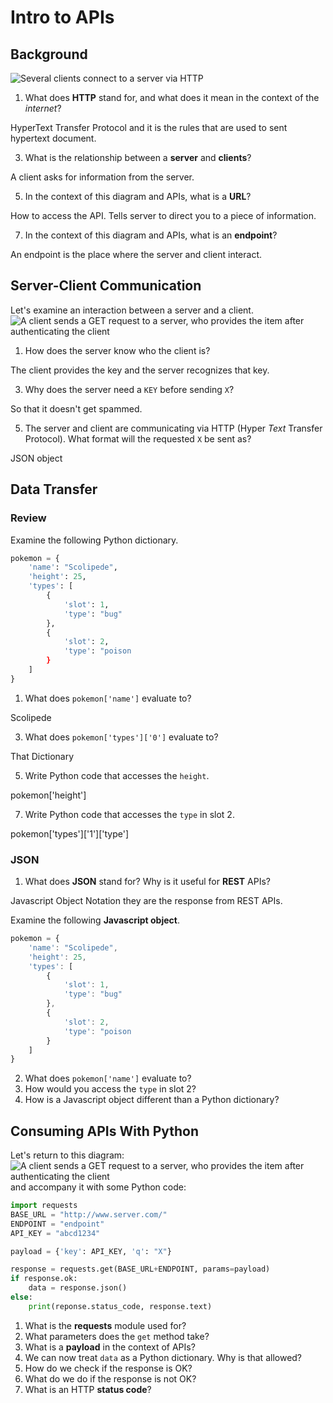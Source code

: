 # Intro to APIs
## Background
![Several clients connect to a server via HTTP](img/server_clients.png)
1. What does **HTTP** stand for, and what does it mean in the context of the _internet_?

HyperText Transfer Protocol and it is the rules that are used to sent hypertext document.

3. What is the relationship between a **server** and **clients**?

A client asks for information from the server.

5. In the context of this diagram and APIs, what is a **URL**?

How to access the API. Tells server to direct you to a piece of information.

7. In the context of this diagram and APIs, what is an **endpoint**?

An endpoint is the place where the server and client interact.

## Server-Client Communication
Let's examine an interaction between a server and a client.
![A client sends a GET request to a server, who provides the item after authenticating the client](img/server_client.png)
1. How does the server know who the client is?

The client provides the key and the server recognizes that key.

3. Why does the server need a `KEY` before sending `X`?

So that it doesn't get spammed.

5. The server and client are communicating via HTTP (Hyper _Text_ Transfer Protocol). What format will the requested `X` be sent as?

JSON object

## Data Transfer
### Review
Examine the following Python dictionary.
```py
pokemon = {
    'name': "Scolipede",
    'height': 25,
    'types': [
        {
            'slot': 1,
            'type': "bug"
        },
        {
            'slot': 2,
            'type': "poison
        }
    ]
}
```
1. What does `pokemon['name']` evaluate to?

Scolipede

3. What does `pokemon['types']['0']` evaluate to?

That Dictionary

5. Write Python code that accesses the `height`.

pokemon['height']

7. Write Python code that accesses the `type` in slot 2.

pokemon['types']['1']['type']

### JSON
1. What does **JSON** stand for? Why is it useful for **REST** APIs?

Javascript Object Notation they are the response from REST APIs.

Examine the following **Javascript object**.
```js
pokemon = {
    'name': "Scolipede",
    'height': 25,
    'types': [
        {
            'slot': 1,
            'type': "bug"
        },
        {
            'slot': 2,
            'type': "poison
        }
    ]
}
```

2. What does `pokemon['name']` evaluate to?
3. How would you access the `type` in slot 2?
4. How is a Javascript object different than a Python dictionary?

## Consuming APIs With Python
Let's return to this diagram:  
![A client sends a GET request to a server, who provides the item after authenticating the client](img/server_client.png)  
and accompany it with some Python code:
```python
import requests
BASE_URL = "http://www.server.com/"
ENDPOINT = "endpoint"
API_KEY = "abcd1234"

payload = {'key': API_KEY, 'q': "X"}

response = requests.get(BASE_URL+ENDPOINT, params=payload)
if response.ok:
    data = response.json()
else:
    print(reponse.status_code, response.text)
```

1. What is the **requests** module used for?
2. What parameters does the `get` method take?
3. What is a **payload** in the context of APIs?
4. We can now treat `data` as a Python dictionary. Why is that allowed?
5. How do we check if the response is OK?
6. What do we do if the response is not OK?
7. What is an HTTP **status code**?
